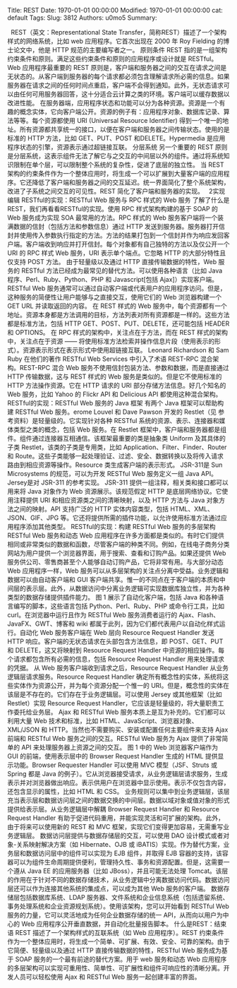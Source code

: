 Title: REST
Date: 1970-01-01 00:00:00
Modified: 1970-01-01 00:00:00
cat: default
Tags: 
Slug: 3812
Authors: u0mo5 
Summary: 

 
REST（英文：Representational State Transfer，简称REST）描述了一个架构样式的网络系统，比如 web 应用程序。它首次出现在 2000 年 Roy Fielding 的博士论文中，他是 HTTP 规范的主要编写者之一。
原则条件
REST 指的是一组架构约束条件和原则。满足这些约束条件和原则的应用程序或设计就是 RESTful。
Web 应用程序最重要的 REST 原则是，客户端和服务器之间的交互在请求之间是无状态的。从客户端到服务器的每个请求都必须包含理解请求所必需的信息。如果服务器在请求之间的任何时间点重启，客户端不会得到通知。此外，无状态请求可以由任何可用服务器回答，这十分适合云计算之类的环境。客户端可以缓存数据以改进性能。
在服务器端，应用程序状态和功能可以分为各种资源。资源是一个有趣的概念实体，它向客户端公开。资源的例子有：应用程序对象、数据库记录、算法等等。每个资源都使用 URI (Universal Resource Identifier) 得到一个唯一的地址。所有资源都共享统一的接口，以便在客户端和服务器之间传输状态。使用的是标准的 HTTP 方法，比如 GET、PUT、POST 和DELETE。Hypermedia 是应用程序状态的引擎，资源表示通过超链接互联。
分层系统
另一个重要的 REST 原则是分层系统，这表示组件无法了解它与之交互的中间层以外的组件。通过将系统知识限制在单个层，可以限制整个系统的复杂性，促进了底层的独立性。
当 REST 架构的约束条件作为一个整体应用时，将生成一个可以扩展到大量客户端的应用程序。它还降低了客户端和服务器之间的交互延迟。统一界面简化了整个系统架构，改进了子系统之间交互的可见性。REST 简化了客户端和服务器的实现。
 
2实现编辑
RESTful的实现：RESTful Web 服务与 RPC 样式的 Web 服务
了解了什么是REST，我们再看看RESTful的实现。使用 RPC 样式架构构建的基于 SOAP 的 Web 服务成为实现 SOA 最常用的方法。RPC 样式的 Web 服务客户端将一个装满数据的信封（包括方法和参数信息）通过 HTTP 发送到服务器。服务器打开信封并使用传入参数执行指定的方法。方法的结果打包到一个信封并作为响应发回客户端。客户端收到响应并打开信封。每个对象都有自己独特的方法以及仅公开一个 URI 的 RPC 样式 Web 服务，URI 表示单个端点。它忽略 HTTP 的大部分特性且仅支持 POST 方法。
由于轻量级以及通过 HTTP 直接传输数据的特性，Web 服务的 RESTful 方法已经成为最常见的替代方法。可以使用各种语言（比如 Java 程序、Perl、Ruby、Python、PHP 和 Javascript[包括 Ajax]）实现客户端。RESTful Web 服务通常可以通过自动客户端或代表用户的应用程序访问。但是，这种服务的简便性让用户能够与之直接交互，使用它们的 Web 浏览器构建一个 GET URL 并读取返回的内容。
在 REST 样式的 Web 服务中，每个资源都有一个地址。资源本身都是方法调用的目标，方法列表对所有资源都是一样的。这些方法都是标准方法，包括 HTTP GET、POST、PUT、DELETE，还可能包括 HEADER 和 OPTIONS。
在 RPC 样式的架构中，关注点在于方法，而在 REST 样式的架构中，关注点在于资源 —— 将使用标准方法检索并操作信息片段（使用表示的形式）。资源表示形式在表示形式中使用超链接互联。
Leonard Richardson 和 Sam Ruby 在他们的著作 RESTful Web Services 中引入了术语 REST-RPC 混合架构。REST-RPC 混合 Web 服务不使用信封包装方法、参数和数据，而是直接通过 HTTP 传输数据，这与 REST 样式的 Web 服务是类似的。但是它不使用标准的 HTTP 方法操作资源。它在 HTTP 请求的 URI 部分存储方法信息。好几个知名的 Web 服务，比如 Yahoo 的 Flickr API 和 Delicious API 都使用这种混合架构。
RESTful的实现：RESTful Web 服务的 Java 框架
有两个 Java 框架可以帮助构建 RESTful Web 服务。erome Louvel 和 Dave Pawson 开发的 Restlet（见 参考资料）是轻量级的。它实现针对各种 RESTful 系统的资源、表示、连接器和媒体类型之类的概念，包括 Web 服务。在 Restlet 框架中，客户端和服务器都是组件。组件通过连接器互相通信。该框架最重要的类是抽象类 Uniform 及其具体的子类 Restlet，该类的子类是专用类，比如 Application、Filter、Finder、Router 和 Route。这些子类能够一起处理验证、过滤、安全、数据转换以及将传入请求路由到相应资源等操作。Resource 类生成客户端的表示形式。
JSR-311是 Sun Microsystems 的规范，可以为开发 RESTful Web 服务定义一组 Java API。Jersey是对 JSR-311 的参考实现。
JSR-311 提供一组注释，相关类和接口都可以用来将 Java 对象作为 Web 资源展示。该规范假定 HTTP 是底层网络协议。它使用注释提供 URI 和相应资源类之间的清晰映射，以及 HTTP 方法与 Java 对象方法之间的映射。API 支持广泛的 HTTP 实体内容类型，包括 HTML、XML、JSON、GIF、JPG 等。它还将提供所需的插件功能，以允许使用标准方法通过应用程序添加其他类型。
RESTful的实现：构建 RESTful Web 服务的多层架构
RESTful Web 服务和动态 Web 应用程序在许多方面都是类似的。有时它们提供相同或非常类似的数据和函数，尽管客户端的种类不同。例如，在线电子商务分类网站为用户提供一个浏览器界面，用于搜索、查看和订购产品。如果还提供 Web 服务供公司、零售商甚至个人能够自动订购产品，它将非常有用。与大部分动态 Web 应用程序一样，Web 服务可以从多层架构的关注点分离中受益。业务逻辑和数据可以由自动客户端和 GUI 客户端共享。惟一的不同点在于客户端的本质和中间层的表示层。此外，从数据访问中分离业务逻辑可实现数据库独立性，并为各种类型的数据存储提供插件能力。
图 1 展示了自动化客户端，包括 Java 和各种语言编写的脚本，这些语言包括 Python、Perl、Ruby、PHP 或命令行工具，比如 curl。在浏览器中运行且作为 RESTful Web 服务消费者运行的 Ajax、Flash、JavaFX、GWT、博客和 wiki 都属于此列，因为它们都代表用户以自动化样式运行。自动化 Web 服务客户端在 Web 层向 Resource Request Handler 发送 HTTP 响应。客户端的无状态请求在头部包含方法信息，即 POST、GET、PUT 和 DELETE，这又将映射到 Resource Request Handler 中资源的相应操作。每个请求都包含所有必需的信息，包括 Resource Request Handler 用来处理请求的凭据。
从 Web 服务客户端收到请求之后，Resource Request Handler 从业务逻辑层请求服务。Resource Request Handler 确定所有概念性的实体，系统将这些实体作为资源公开，并为每个资源分配一个惟一的 URI。但是，概念性的实体在该层是不存在的。它们存在于业务逻辑层。可以使用 Jersey 或其他框架（比如 Restlet）实现 Resource Request Handler，它应该是轻量级的，将大量职责工作委托给业务层。
Ajax 和 RESTful Web 服务本质上是互为补充的。它们都可以利用大量 Web 技术和标准，比如 HTML、JavaScript、浏览器对象、XML/JSON 和 HTTP。当然也不需要购买、安装或配置任何主要组件来支持 Ajax 前端和 RESTful Web 服务之间的交互。RESTful Web 服务为 Ajax 提供了非常简单的 API 来处理服务器上资源之间的交互。
图 1 中的 Web 浏览器客户端作为 GUI 的前端，使用表示层中的 Browser Request Handler 生成的 HTML 提供显示功能。Browser Requester Handler 可以使用 MVC 模型（JSF、Struts 或 Spring 都是 Java 的例子）。它从浏览器接受请求，从业务逻辑层请求服务，生成表示并对浏览器做出响应。表示供用户在浏览器中显示使用。表示不仅包含内容，还包含显示的属性，比如 HTML 和 CSS。
业务规则可以集中到业务逻辑层，该层充当表示层和数据访问层之间的数据交换的中间层。数据以域对象或值对象的形式提供给表示层。从业务逻辑层中解耦 Browser Request Handler 和 Resource Request Handler 有助于促进代码重用，并能实现灵活和可扩展的架构。此外，由于将来可以使用新的 REST 和 MVC 框架，实现它们变得更加容易，无需重写业务逻辑层。
数据访问层提供与数据存储层的交互，可以使用 DAO 设计模式或者对象-关系映射解决方案（如 Hibernate、OJB 或 iBATIS）实现。作为替代方案，业务层和数据访问层中的组件可以实现为 EJB 组件，并取得 EJB 容器的支持，该容器可以为组件生命周期提供便利，管理持久性、事务和资源配置。但是，这需要一个遵从 Java EE 的应用服务器（比如 JBoss），并且可能无法处理 Tomcat。该层的作用在于针对不同的数据存储技术，从业务逻辑中分离数据访问代码。数据访问层还可以作为连接其他系统的集成点，可以成为其他 Web 服务的客户端。
数据存储层包括数据库系统、LDAP 服务器、文件系统和企业信息系统（包括遗留系统、事务处理系统和企业资源规划系统）。使用该架构，您可以开始看到 RESTful Web 服务的力量，它可以灵活地成为任何企业数据存储的统一 API，从而向以用户为中心的 Web 应用程序公开垂直数据，并自动化批量报告脚本。
什么是REST：结束语
REST 描述了一个架构样式的互联系统（如 Web 应用程序）。REST 约束条件作为一个整体应用时，将生成一个简单、可扩展、有效、安全、可靠的架构。由于它简便、轻量级以及通过 HTTP 直接传输数据的特性，RESTful Web 服务成为基于 SOAP 服务的一个最有前途的替代方案。用于 web 服务和动态 Web 应用程序的多层架构可以实现可重用性、简单性、可扩展性和组件可响应性的清晰分离。开发人员可以轻松使用 Ajax 和 RESTful Web 服务一起创建丰富的界面。
